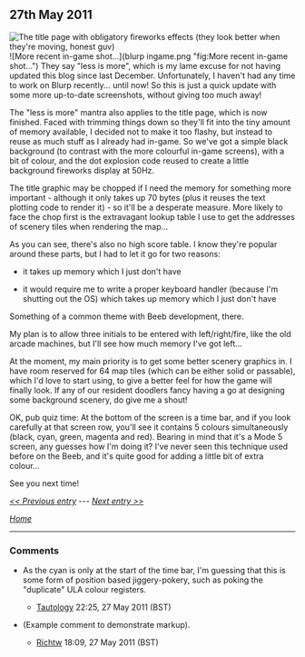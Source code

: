 ## 27th May 2011

![The title page with obligatory fireworks effects (they look better when they're moving, honest guv)](./images/blurptitlepage.png "fig:The title page with obligatory fireworks effects (they look better when they're moving, honest guv)") ![More recent in-game shot...](blurp ingame.png "fig:More recent in-game shot...") They say "less is more", which is my lame excuse for not having updated this blog since last December. Unfortunately, I haven't had any time to work on Blurp recently... until now! So this is just a quick update with some more up-to-date screenshots, without giving too much away!

The "less is more" mantra also applies to the title page, which is now finished. Faced with trimming things down so they'll fit into the tiny amount of memory available, I decided not to make it too flashy, but instead to reuse as much stuff as I already had in-game. So we've got a simple black background (to contrast with the more colourful in-game screens), with a bit of colour, and the dot explosion code reused to create a little background fireworks display at 50Hz.

The title graphic may be chopped if I need the memory for something more important - although it only takes up 70 bytes (plus it reuses the text plotting code to render it) - so it'll be a desperate measure. More likely to face the chop first is the extravagant lookup table I use to get the addresses of scenery tiles when rendering the map...

As you can see, there's also no high score table. I know they're popular around these parts, but I had to let it go for two reasons:

- it takes up memory which I just don't have

- it would require me to write a proper keyboard handler (because I'm shutting out the OS) which takes up memory which I just don't have

Something of a common theme with Beeb development, there.

My plan is to allow three initials to be entered with left/right/fire, like the old arcade machines, but I'll see how much memory I've got left...

At the moment, my main priority is to get some better scenery graphics in. I have room reserved for 64 map tiles (which can be either solid or passable), which I'd love to start using, to give a better feel for how the game will finally look. If any of our resident doodlers fancy having a go at designing some background scenery, do give me a shout!

OK, pub quiz time: At the bottom of the screen is a time bar, and if you look carefully at that screen row, you'll see it contains 5 colours simultaneously (black, cyan, green, magenta and red). Bearing in mind that it's a Mode 5 screen, any guesses how I'm doing it? I've never seen this technique used before on the Beeb, and it's quite good for adding a little bit of extra colour...

See you next time!

_[&lt;&lt; Previous entry](OnslaughtDiary20101203 "wikilink")_ --- _[Next entry &gt;&gt;](OnslaughtDiary20110604 "wikilink")_

_[Home](OnslaughtDiary "wikilink")_

---

### Comments

- As the cyan is only at the start of the time bar, I'm guessing that this is some form of position based jiggery-pokery, such as poking the "duplicate" ULA colour registers.

  - [Tautology](User%3ATautology "wikilink") 22:25, 27 May 2011 (BST)

- (Example comment to demonstrate markup).

  - [Richtw](User%3ARichtw "wikilink") 18:09, 27 May 2011 (BST)
